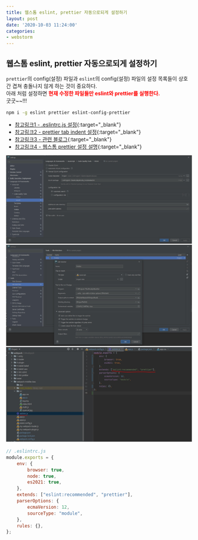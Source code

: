 ```yaml
---
title: 웹스톰 eslint, prettier 자동으로되게 설정하기
layout: post
date: '2020-10-03 11:24:00'
categories:
- webstorm
---
```


## 웹스톰 eslint, prettier 자동으로되게 설정하기

`prettier`의 config(설정) 파일과 `eslint`의 config(설정) 파일의 설정 목록들이 상호간 겹쳐 충돌나지 않게 하는 것이 중요하다.  
아래 처럼 설정하면 **<span style="color:red">현재 수정한 파일들만 eslint와 prettier를 실행한다.</span>**  
굿굿~~!!!

```bash
npm i -g eslint prettier eslint-config-prettier
```

* [참고링크1 - .eslintrc.js 설정](https://blog.theodo.com/2019/08/empower-your-dev-environment-with-eslint-prettier-and-editorconfig-with-no-conflicts/){:target="_blank"}
* [참고링크2 - prettier tab indent 설정](https://prettier.io/docs/en/options.html#tab-width){:target="_blank"}
* [참고링크3 - 관련 블로그](https://interacting.tistory.com/143){:target="_blank"}
* [참고링크4 - 웹스톰 prettier 설정 설명](https://prettier.io/docs/en/webstorm.html#running-prettier-on-save-using-file-watcher){:target="_blank"}

![](/static/img/webstorm/image02.jpg)
![](/static/img/webstorm/image03.jpg)
![](/static/img/webstorm/image04.jpg)

```javascript
// .eslintrc.js
module.exports = {
    env: {
        browser: true,
        node: true,
        es2021: true,
    },
    extends: ["eslint:recommended", "prettier"],
    parserOptions: {
        ecmaVersion: 12,
        sourceType: "module",
    },
    rules: {},
};
```